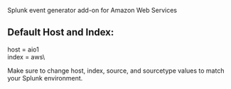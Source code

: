 Splunk event generator add-on for Amazon Web Services

Default Host and Index:
-----------------------
host = aio1\
index = aws\

Make sure to change host, index, source, and sourcetype values to match your Splunk environment.
